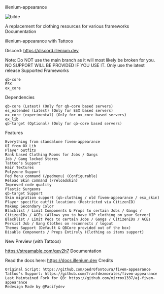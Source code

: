 illenium-appearance

![bilde](https://github.com/user-attachments/assets/9452b01c-c0d2-4551-81a6-758a55538f21)


A replacement for clothing resources for various frameworks
Documentation

illenium-appearance with Tattoos

Discord: https://discord.illenium.dev

Note: Do NOT use the main branch as it will most likely be broken for you. NO SUPPORT WILL BE PROVIDED IF YOU USE IT. Only use the latest release
Supported Frameworks

    qb-core
    ESX
    ox_core

Dependencies

    qb-core (Latest) (Only for qb-core based servers)
    es_extended (Latest) (Only for ESX based servers)
    ox_core (experimental) (Only for ox_core based servers)
    ox_lib
    qb-target (Optional) (Only for qb-core based servers)

Features

    Everything from standalone fivem-appearance
    UI from OX Lib
    Player outfits
    Rank based Clothing Rooms for Jobs / Gangs
    Job / Gang locked Stores
    Tattoo's Support
    Hair Textures
    Polyzone Support
    Ped Menu command (/pedmenu) (Configurable)
    Reload Skin command (/reloadskin)
    Improved code quality
    Plastic Surgeons
    qb-target Support
    Skin migration support (qb-clothing / old fivem-appearance / esx_skin)
    Player specific outfit locations (Restricted via CitizenID)
    Makeup Secondary Color
    Blacklist / Limit Components & Props to certain Jobs / Gangs / CitizenIDs / ACEs (Allows you to have VIP clothing on your Server)
    Blacklist / Limit Peds to certain Jobs / Gangs / CitizenIDs / ACEs
    Persist Job / Gang Clothes on reconnects / logout
    Themes Support (Default & QBCore provided out of the box)
    Disable Components / Props Entirely (Clothing as items support)

New Preview (with Tattoos)

https://streamable.com/qev2h7
Documentation

Read the docs here: https://docs.illenium.dev
Credits

    Original Script: https://github.com/pedr0fontoura/fivem-appearance
    Tattoo's Support: https://github.com/franfdezmorales/fivem-appearance
    Last Maintained Fork for QB: https://github.com/mirrox1337/aj-fivem-appearance
    Redesign Made by @Pacifydev
